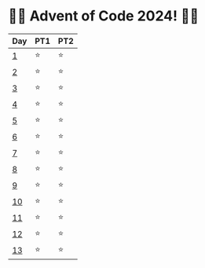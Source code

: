 # 🎄🎁 Advent of Code 2024! 🎁🎄

| Day | PT1 | PT2 |
| --- | ---- | ---- |
| [1](https://adventofcode.com/2024/day/1) | ⭐ | ⭐ |
| [2](https://adventofcode.com/2024/day/2) | ⭐ | ⭐ |
| [3](https://adventofcode.com/2024/day/3) | ⭐ | ⭐ |
| [4](https://adventofcode.com/2024/day/4) | ⭐ | ⭐ |
| [5](https://adventofcode.com/2024/day/5) | ⭐ | ⭐ |
| [6](https://adventofcode.com/2024/day/6) | ⭐ | ⭐ |
| [7](https://adventofcode.com/2024/day/7) | ⭐ | ⭐ |
| [8](https://adventofcode.com/2024/day/8) | ⭐ | ⭐ |
| [9](https://adventofcode.com/2024/day/9) | ⭐ | ⭐ |
| [10](https://adventofcode.com/2024/day/10) | ⭐ | ⭐ |
| [11](https://adventofcode.com/2024/day/11) | ⭐ | ⭐ |
| [12](https://adventofcode.com/2024/day/12) | ⭐ | ⭐ |
| [13](https://adventofcode.com/2024/day/13) | ⭐ | ⭐ |
